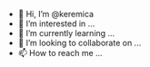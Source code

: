 - 👋 Hi, I’m @keremica
- 👀 I’m interested in ...
- 🌱 I’m currently learning ...
- 💞️ I’m looking to collaborate on ...
- 📫 How to reach me ...

<!---
keremica/keremica is a ✨ special ✨ repository because its `README.md` (this file) appears on your GitHub profile.
You can click the Preview link to take a look at your changes.
--->
